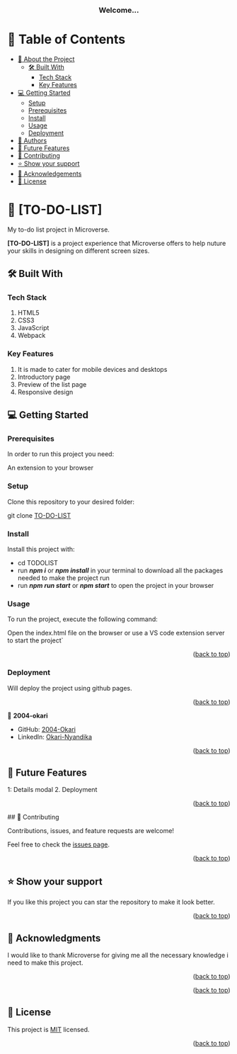<a name="readme-top"></a>

<div align="center">
  
  <br/>

  <h3><b>Welcome...</b></h3>

</div>

# 📗 Table of Contents

- [📖 About the Project](#about-project)
  - [🛠 Built With](#built-with)
    - [Tech Stack](#tech-stack)
    - [Key Features](#key-features)
- [💻 Getting Started](#getting-started)
  - [Setup](#setup)
  - [Prerequisites](#prerequisites)
  - [Install](#install)
  - [Usage](#usage)
  - [Deployment](#deployment)
- [👥 Authors](#authors)
- [🔭 Future Features](#future-features)
- [🤝 Contributing](#contributing)
- [⭐️ Show your support](#support)
- [🙏 Acknowledgements](#acknowledgements)
- [📝 License](#license)

# 📖 [TO-DO-LIST] <a name="about-project"></a>

My to-do list project in Microverse.

**[TO-DO-LIST]** is a project experience that Microverse offers to help nuture your skills in designing on different screen sizes.  

## 🛠 Built With <a name="built-with"></a>

### Tech Stack <a name="tech-stack"></a>
 1. HTML5
 2. CSS3
 3. JavaScript
 4. Webpack


### Key Features <a name="key-features"></a>

  1. It is made to cater for mobile devices and desktops
  2. Introductory page
  3. Preview of the list page
  4. Responsive design


## 💻 Getting Started <a name="getting-started"></a>

### Prerequisites

In order to run this project you need:

An extension to your browser
### Setup

Clone this repository to your desired folder:

git clone [TO-DO-LIST](https://github.com/2004-okari/TODOLIST)
### Install

Install this project with:

- cd TODOLIST
- run ***npm i*** or ***npm install*** in your terminal to download all the packages needed to make the project run
- run ***npm run start*** or ***npm start*** to open the project in your browser
### Usage

To run the project, execute the following command:

Open the index.html file on the browser or use a VS code extension server to start the project`

<p align="right">(<a href="#readme-top">back to top</a>)</p>

### Deployment

Will deploy the project using github pages.

<p align="right">(<a href="#readme-top">back to top</a>)</p>

👤 **2004-okari**

- GitHub: [2004-Okari](https://github.com/2004-okari)
- LinkedIn: [Okari-Nyandika](https://www.linkedin.com/in/rooney-okari-86a5ba250/)

<p align="right">(<a href="#readme-top">back to top</a>)</p>

## 🔭 Future Features <a name="future-features"></a>

1: Details modal 
2. Deployment

<p align="right">(<a href="#readme-top">back to top</a>)</p>
## 🤝 Contributing <a name="contributing"></a>

Contributions, issues, and feature requests are welcome!

Feel free to check the [issues page](https://github.com/2004-okari/TODOLIST/issues).

<p align="right">(<a href="#readme-top">back to top</a>)</p> 

## ⭐️ Show your support <a name="support"></a>

If you like this project you can star the repository to make it look better.

<p align="right">(<a href="#readme-top">back to top</a>)</p>

## 🙏 Acknowledgments <a name="acknowledgements"></a>

I would like to thank Microverse for giving me all the necessary knowledge i need to make this project.

<p align="right">(<a href="#readme-top">back to top</a>)</p>

<p align="right">(<a href="#readme-top">back to top</a>)</p>

## 📝 License <a name="license"></a>

This project is [MIT](./MIT.md) licensed.


<p align="right">(<a href="#readme-top">back to top</a>)</p>
